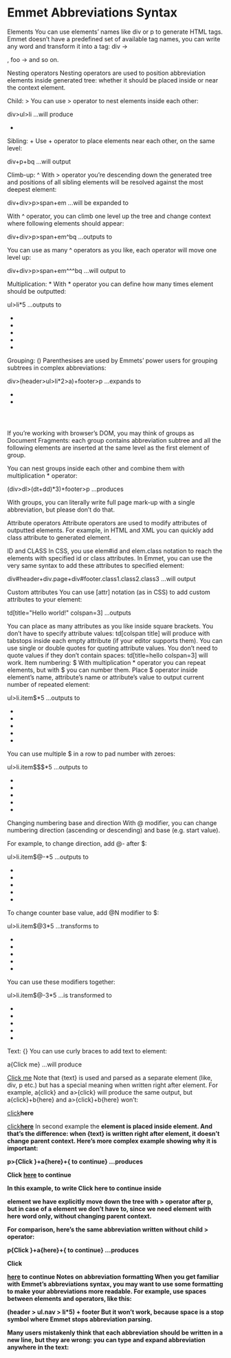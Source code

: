 # Emmet Abbreviations Syntax


Elements
You can use elements’ names like div or p to generate HTML tags. Emmet doesn’t have a predefined set of available tag names, you can write any word and transform it into a tag: div → <div></div>, foo → <foo></foo> and so on.

Nesting operators
Nesting operators are used to position abbreviation elements inside generated tree: whether it should be placed inside or near the context element.

Child: >
You can use > operator to nest elements inside each other:

div>ul>li
...will produce

<div>
    <ul>
        <li></li>
    </ul>
</div>
Sibling: +
Use + operator to place elements near each other, on the same level:

div+p+bq
...will output

<div></div>
<p></p>
<blockquote></blockquote>
Climb-up: ^
With > operator you’re descending down the generated tree and positions of all sibling elements will be resolved against the most deepest element:

div+div>p>span+em 
...will be expanded to

<div></div>
<div>
    <p><span></span><em></em></p>
</div>
With ^ operator, you can climb one level up the tree and change context where following elements should appear:

div+div>p>span+em^bq
...outputs to

<div></div>
<div>
    <p><span></span><em></em></p>
    <blockquote></blockquote>
</div>
You can use as many ^ operators as you like, each operator will move one level up:

div+div>p>span+em^^^bq
...will output to

<div></div>
<div>
    <p><span></span><em></em></p>
</div>
<blockquote></blockquote>
Multiplication: *
With * operator you can define how many times element should be outputted:

ul>li*5
...outputs to

<ul>
    <li></li>
    <li></li>
    <li></li>
    <li></li>
    <li></li>
</ul>
Grouping: ()
Parenthesises are used by Emmets’ power users for grouping subtrees in complex abbreviations:

div>(header>ul>li*2>a)+footer>p
...expands to

<div>
    <header>
        <ul>
            <li><a href=""></a></li>
            <li><a href=""></a></li>
        </ul>
    </header>
    <footer>
        <p></p>
    </footer>
</div>
If you’re working with browser’s DOM, you may think of groups as Document Fragments: each group contains abbreviation subtree and all the following elements are inserted at the same level as the first element of group.

You can nest groups inside each other and combine them with multiplication * operator:

(div>dl>(dt+dd)*3)+footer>p
...produces

<div>
    <dl>
        <dt></dt>
        <dd></dd>
        <dt></dt>
        <dd></dd>
        <dt></dt>
        <dd></dd>
    </dl>
</div>
<footer>
    <p></p>
</footer>
With groups, you can literally write full page mark-up with a single abbreviation, but please don’t do that.

Attribute operators
Attribute operators are used to modify attributes of outputted elements. For example, in HTML and XML you can quickly add class attribute to generated element.

ID and CLASS
In CSS, you use elem#id and elem.class notation to reach the elements with specified id or class attributes. In Emmet, you can use the very same syntax to add these attributes to specified element:

div#header+div.page+div#footer.class1.class2.class3
...will output

<div id="header"></div>
<div class="page"></div>
<div id="footer" class="class1 class2 class3"></div>
Custom attributes
You can use [attr] notation (as in CSS) to add custom attributes to your element:

td[title="Hello world!" colspan=3]
...outputs

<td title="Hello world!" colspan="3"></td>
You can place as many attributes as you like inside square brackets.
You don’t have to specify attribute values: td[colspan title] will produce <td colspan="" title=""> with tabstops inside each empty attribute (if your editor supports them).
You can use single or double quotes for quoting attribute values.
You don’t need to quote values if they don’t contain spaces: td[title=hello colspan=3] will work.
Item numbering: $
With multiplication * operator you can repeat elements, but with $ you can number them. Place $ operator inside element’s name, attribute’s name or attribute’s value to output current number of repeated element:

ul>li.item$*5
...outputs to

<ul>
    <li class="item1"></li>
    <li class="item2"></li>
    <li class="item3"></li>
    <li class="item4"></li>
    <li class="item5"></li>
</ul>
You can use multiple $ in a row to pad number with zeroes:

ul>li.item$$$*5
...outputs to

<ul>
    <li class="item001"></li>
    <li class="item002"></li>
    <li class="item003"></li>
    <li class="item004"></li>
    <li class="item005"></li>
</ul>
Changing numbering base and direction
With @ modifier, you can change numbering direction (ascending or descending) and base (e.g. start value).

For example, to change direction, add @- after $:

ul>li.item$@-*5
…outputs to

<ul>
    <li class="item5"></li>
    <li class="item4"></li>
    <li class="item3"></li>
    <li class="item2"></li>
    <li class="item1"></li>
</ul>
To change counter base value, add @N modifier to $:

ul>li.item$@3*5
…transforms to

<ul>
    <li class="item3"></li>
    <li class="item4"></li>
    <li class="item5"></li>
    <li class="item6"></li>
    <li class="item7"></li>
</ul>
You can use these modifiers together:

ul>li.item$@-3*5
…is transformed to

<ul>
    <li class="item7"></li>
    <li class="item6"></li>
    <li class="item5"></li>
    <li class="item4"></li>
    <li class="item3"></li>
</ul>
Text: {}
You can use curly braces to add text to element:

a{Click me}
...will produce

<a href="">Click me</a>
Note that {text} is used and parsed as a separate element (like, div, p etc.) but has a special meaning when written right after element. For example, a{click} and a>{click} will produce the same output, but a{click}+b{here} and a>{click}+b{here} won’t:

<!-- a{click}+b{here} -->
<a href="">click</a><b>here</b>

<!-- a>{click}+b{here} -->
<a href="">click<b>here</b></a>
In second example the <b> element is placed inside <a> element. And that’s the difference: when {text} is written right after element, it doesn’t change parent context. Here’s more complex example showing why it is important:

p>{Click }+a{here}+{ to continue}
...produces

<p>Click <a href="">here</a> to continue</p>
In this example, to write Click here to continue inside <p> element we have explicitly move down the tree with > operator after p, but in case of a element we don’t have to, since we need <a> element with here word only, without changing parent context.

For comparison, here’s the same abbreviation written without child > operator:

p{Click }+a{here}+{ to continue}
...produces

<p>Click </p>
<a href="">here</a> to continue
Notes on abbreviation formatting
When you get familiar with Emmet’s abbreviations syntax, you may want to use some formatting to make your abbreviations more readable. For example, use spaces between elements and operators, like this:

(header > ul.nav > li*5) + footer
But it won’t work, because space is a stop symbol where Emmet stops abbreviation parsing.

Many users mistakenly think that each abbreviation should be written in a new line, but they are wrong: you can type and expand abbreviation anywhere in the text:

